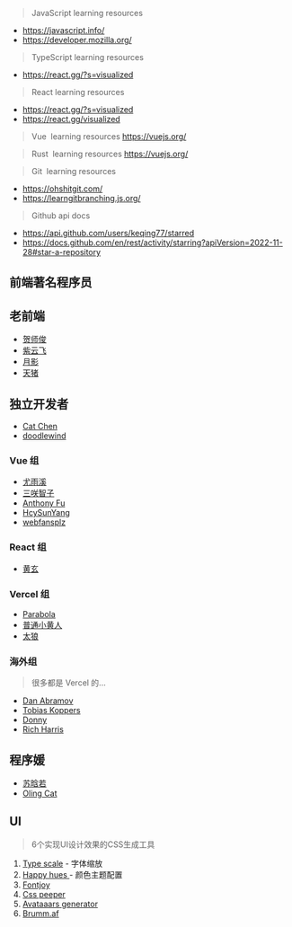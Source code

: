 
> JavaScript learning resources
- https://javascript.info/
- https://developer.mozilla.org/

> TypeScript learning resources
- https://react.gg/?s=visualized

> React learning resources
- https://react.gg/?s=visualized
- https://react.gg/visualized

> Vue  learning resources
https://vuejs.org/

> Rust  learning resources
https://vuejs.org/

> Git  learning resources
- https://ohshitgit.com/
- https://learngitbranching.js.org/

> Github api docs
- https://api.github.com/users/keqing77/starred  
- https://docs.github.com/en/rest/activity/starring?apiVersion=2022-11-28#star-a-repository



## 前端著名程序员

## 老前端[​](https://keqingblog.netlify.app/font-end-developer-collections#%E8%80%81%E5%89%8D%E7%AB%AF "标题的直接链接")

- [贺师俊](https://www.zhihu.com/people/3ec3b166992a5a90a1083945d2490d38)
- [紫云飞](https://www.zhihu.com/people/zi-yun-fei)
- [月影](https://www.zhihu.com/people/yue-ying-2-61/answers/by_votes)
- [天猪](https://www.zhihu.com/people/liuyong25)

## 独立开发者[​](https://keqingblog.netlify.app/font-end-developer-collections#%E7%8B%AC%E7%AB%8B%E5%BC%80%E5%8F%91%E8%80%85 "标题的直接链接")

- [Cat Chen](https://www.zhihu.com/people/catchen)
- [doodlewind](https://www.zhihu.com/people/doodlewind)

### Vue 组[​](https://keqingblog.netlify.app/font-end-developer-collections#vue-%E7%BB%84 "标题的直接链接")

- [尤雨溪](https://www.zhihu.com/people/cfdec6226ece879d2571fbc274372e9f)
- [三咲智子](https://www.zhihu.com/people/sanxiaozhizi)
- [Anthony Fu](https://www.zhihu.com/people/antfu)
- [HcySunYang](https://www.zhihu.com/people/hcysunyang)
- [webfansplz](https://www.zhihu.com/people/weber-23-9)

### React 组[​](https://keqingblog.netlify.app/font-end-developer-collections#react-%E7%BB%84 "标题的直接链接")

- [黄玄](https://www.zhihu.com/people/huxpro)

### Vercel 组[​](https://keqingblog.netlify.app/font-end-developer-collections#vercel-%E7%BB%84 "标题的直接链接")

- [Parabola](https://www.zhihu.com/people/268856142254d85633eabafb504d90bc)
- [普通小黄人](https://www.zhihu.com/people/df62377a32a56c801ae21923dd2eead7)
- [太狼](https://www.zhihu.com/people/f169ccd8ba80a296455c2c0798ec343e)

### 海外组[​](https://keqingblog.netlify.app/font-end-developer-collections#%E6%B5%B7%E5%A4%96%E7%BB%84 "标题的直接链接")

> 很多都是 Vercel 的...

- [Dan Abramov](https://twitter.com/dan_abramov)
- [Tobias Koppers](https://twitter.com/wSokra)
- [Donny](https://twitter.com/kdy1dev)
- [Rich Harris](https://twitter.com/Rich_Harris)

## 程序媛[​](https://keqingblog.netlify.app/font-end-developer-collections#%E7%A8%8B%E5%BA%8F%E5%AA%9B "标题的直接链接")

- [苏晗若](https://www.zhihu.com/people/e3c4bac02e4176f64fdac80bac25f81c)
- [Oling Cat](https://www.zhihu.com/people/olingcat/answers)




## UI
> 6个实现UI设计效果的CSS生成工具

1. [Type scale](https://typescale.com/)   - 字体缩放
2. [Happy hues ](https://www.happyhues.co/)  - 颜色主题配置
3. [Fontjoy](https://fontjoy.com/)
4. [Css peeper](https://csspeeper.com/)  
5. [Avataaars generator](https://getavataaars.com/)  
6. [Brumm.af](https://shadows.brumm.af/)